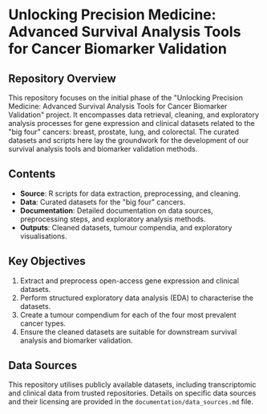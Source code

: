 # Unlocking Precision Medicine: Advanced Survival Analysis Tools for Cancer Biomarker Validation

## Repository Overview
This repository focuses on the initial phase of the "Unlocking Precision Medicine: Advanced Survival Analysis Tools for Cancer Biomarker Validation" project. It encompasses data retrieval, cleaning, and exploratory analysis processes for gene expression and clinical datasets related to the "big four" cancers: breast, prostate, lung, and colorectal. The curated datasets and scripts here lay the groundwork for the development of our survival analysis tools and biomarker validation methods.

## Contents
- **Source**: R scripts for data extraction, preprocessing, and cleaning.
- **Data**: Curated datasets for the "big four" cancers.
- **Documentation**: Detailed documentation on data sources, preprocessing steps, and exploratory analysis methods.
- **Outputs**: Cleaned datasets, tumour compendia, and exploratory visualisations.

## Key Objectives
1. Extract and preprocess open-access gene expression and clinical datasets.
2. Perform structured exploratory data analysis (EDA) to characterise the datasets.
3. Create a tumour compendium for each of the four most prevalent cancer types.
4. Ensure the cleaned datasets are suitable for downstream survival analysis and biomarker validation.

## Data Sources
This repository utilises publicly available datasets, including transcriptomic and clinical data from trusted repositories. Details on specific data sources and their licensing are provided in the `documentation/data_sources.md` file.

